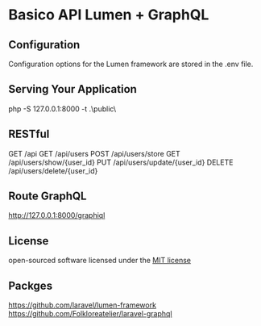# Basico API Lumen + GraphQL

## Configuration

Configuration options for the Lumen framework are stored in the .env file. 

## Serving Your Application

php -S 127.0.0.1:8000 -t .\public\

## RESTful

GET /api 
GET /api/users 
POST /api/users/store 
GET /api/users/show/{user_id} 
PUT /api/users/update/{user_id} 
DELETE /api/users/delete/{user_id} 

## Route GraphQL

http://127.0.0.1:8000/graphiql

## License

open-sourced software licensed under the [MIT license](http://opensource.org/licenses/MIT)

## Packges

https://github.com/laravel/lumen-framework
https://github.com/Folkloreatelier/laravel-graphql
